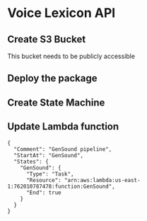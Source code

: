 
# Voice Lexicon API

## Create S3 Bucket

This bucket needs to be publicly accessible

## Deploy the package

## Create State Machine

## Update Lambda function




```
{
  "Comment": "GenSound pipeline",
  "StartAt": "GenSound",
  "States": {
    "GenSound": {
      "Type": "Task",
      "Resource": "arn:aws:lambda:us-east-1:762010787478:function:GenSound",
      "End": true
    }
  }
}
```
